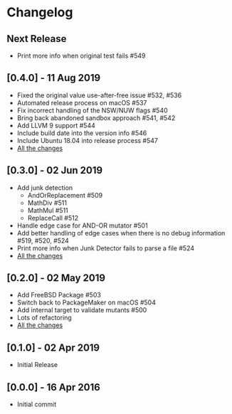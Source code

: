 # Changelog

## Next Release

 - Print more info when original test fails #549

## [0.4.0] - 11 Aug 2019

 - Fixed the original value use-after-free issue #532, #536
 - Automated release process on macOS #537
 - Fix incorrect handling of the NSW/NUW flags #540
 - Bring back abandoned sandbox approach #541, #542
 - Add LLVM 9 support #544
 - Include build date into the version info #546
 - Include Ubuntu 18.04 into release process #547
 - [All the changes](https://github.com/mull-project/mull/pulls?q=is%3Apr+merged%3A2019-06-03..2019-08-11)

## [0.3.0] - 02 Jun 2019

 - Add junk detection
   - AndOrReplacement #509
   - MathDiv #511
   - MathMul #511
   - ReplaceCall #512
 - Handle edge case for AND-OR mutator #501
 - Add better handling of edge cases when there is no debug information #519, #520, #524
 - Print more info when Junk Detector fails to parse a file #524
 - [All the changes](https://github.com/mull-project/mull/pulls?q=is%3Apr+merged%3A2019-05-03..2019-06-02)

## [0.2.0] - 02 May 2019

 - Add FreeBSD Package #503
 - Switch back to PackageMaker on macOS #504
 - Add internal target to validate mutants #500
 - Lots of refactoring
 - [All the changes](https://github.com/mull-project/mull/pulls?q=is%3Apr+merged%3A2019-04-03..2019-05-02)

## [0.1.0] - 02 Apr 2019

 - Initial Release

## [0.0.0] - 16 Apr 2016

 - Initial commit

